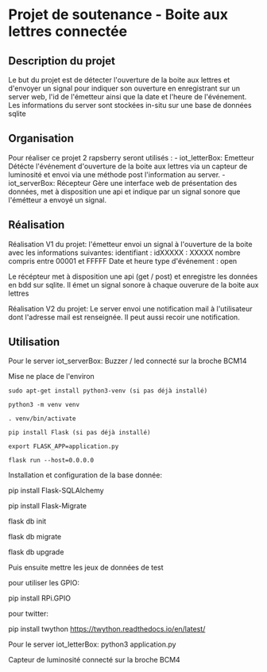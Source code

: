 # Projet de soutenance - Boite aux lettres connectée

## Description du projet

Le but du projet est de détecter l'ouverture de la boite aux lettres et d'envoyer un signal pour indiquer son ouverture en enregistrant sur un server web, l'id de l'émetteur ainsi que la date et l'heure de l'événement. Les informations du server sont stockées in-situ sur une base de données sqlite

## Organisation

Pour réaliser ce projet 2 rapsberry seront utilisés :
    - iot_letterBox: Emetteur
        Détécte l'événement d'ouverture de la boite aux lettres via un capteur de luminosité et envoi via une méthode post l'information au server.
    - iot_serverBox: Récepteur
        Gère une interface web de présentation des données, met à disposition une api et indique par un signal sonore que l'émétteur a envoyé un signal.

## Réalisation
Réalisation V1 du projet: 
l'émetteur envoi un signal à l'ouverture de la boite avec les informations suivantes:
identifiant : idXXXXX : XXXXX nombre compris entre 00001 et FFFFF
Date et heure 
type d'événement : open

Le récépteur met à disposition une api (get / post) et enregistre les données en bdd sur sqlite. 
Il émet un signal sonore à chaque ouverure de la boite aux lettres


Réalisation V2 du projet: 
Le server envoi une notification mail à l'utilisateur dont l'adresse mail est renseignée. Il peut aussi  recoir une notification.


## Utilisation

Pour le server iot_serverBox:
Buzzer / led connecté sur la broche BCM14

Mise ne place de l'environ

    sudo apt-get install python3-venv (si pas déjà installé)

    python3 -m venv venv

    . venv/bin/activate
    
    pip install Flask (si pas déjà installé)

    export FLASK_APP=application.py 

    flask run --host=0.0.0.0

Installation et configuration de la base donnée:

pip install Flask-SQLAlchemy

pip install Flask-Migrate

flask db init

flask db migrate

flask db upgrade

Puis ensuite mettre les jeux de données de test

pour utiliser les GPIO:

pip install RPi.GPIO

pour twitter:

pip install twython
https://twython.readthedocs.io/en/latest/

Pour le server iot_letterBox:
python3 application.py

Capteur de luminosité connecté sur la broche BCM4
